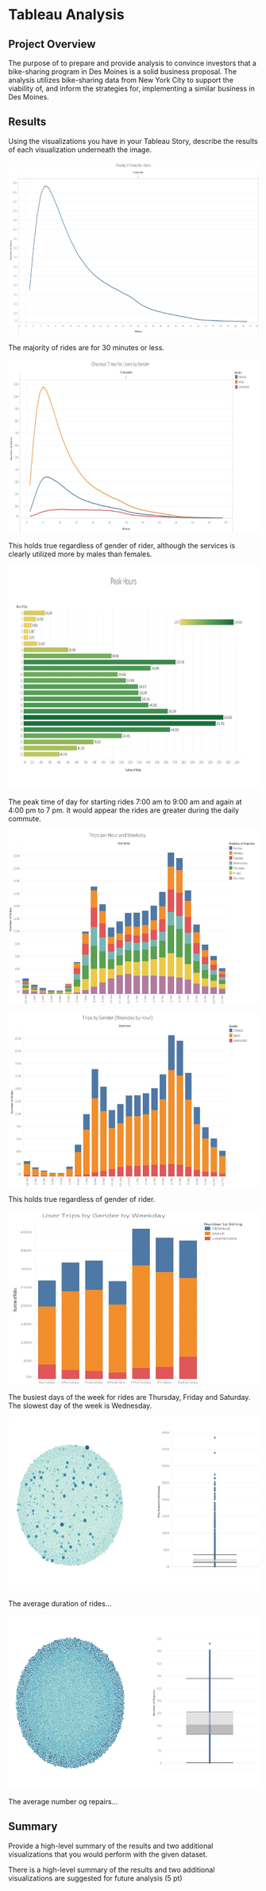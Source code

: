 # Tableau Analysis

## Project Overview

The purpose of to prepare and provide analysis to convince investors that a bike-sharing program in Des Moines is a solid business proposal.  The analysis utilizes bike-sharing data from New York City to support the viability of, and inform the strategies for, implementing a similar business in Des Moines. 

## Results

Using the visualizations you have in your Tableau Story, describe the results of each visualization underneath the image.


<p align="center">
 <img src="https://github.com/honoruru/bikesharing/blob/main/NYC_Citibike_Challenge/Images/1.Checkout%20Times%20for%20Users.jpg" width="600" height="350" />
</p>
The majority of rides are for 30 minutes or less. 

<p align="center">
 <img src="https://github.com/honoruru/bikesharing/blob/main/NYC_Citibike_Challenge/Images/2.Checkout%20Times%20for%20Users%20by%20Gender.jpg" width="600" height="350" />
</p>
This holds true regardless of gender of rider, although the services is clearly utilized more by males than females.

<p align="center">
 <img src="https://github.com/honoruru/bikesharing/blob/main/NYC_Citibike_Challenge/Images/6.peak%20hours%20DB.jpg" width="600" height="450" />
</p>
The peak time of day for starting rides 7:00 am to 9:00 am and again at 4:00 pm to 7 pm.  It would appear the rides are greater during the daily commute.

<p align="center">
 <img src="https://github.com/honoruru/bikesharing/blob/main/NYC_Citibike_Challenge/Images/3.Trips%20by%20Weekday%20per%20Hour.jpg" width="600" height="350" />
</p>


<p align="center">
 <img src="https://github.com/honoruru/bikesharing/blob/main/NYC_Citibike_Challenge/Images/4.Trips%20by%20Gender%20(Weekday%20per%20Hour).jpg" width="600" height="350" />
</p>
This holds true regardless of gender of rider.

<p align="center">
 <img src="https://github.com/honoruru/bikesharing/blob/main/NYC_Citibike_Challenge/Images/5.User%20Trips%20by%20Gender%20by%20Weekday.jpg" width="600" height="350" />
</p>
The busiest days of the week for rides are Thursday, Friday and Saturday. The slowest day of the week is Wednesday.

<p align="center">
 <img src="https://github.com/honoruru/bikesharing/blob/main/NYC_Citibike_Challenge/Images/7.utilization%20DB.jpg" width="600" height="350" />
</p>
The average duration of rides...

<p align="center">
 <img src="https://github.com/honoruru/bikesharing/blob/main/NYC_Citibike_Challenge/Images/8.repairs%20DB.jpg" width="600" height="350" />
</p>
The average number og repairs...




## Summary

Provide a high-level summary of the results and two additional visualizations that you would perform with the given dataset.

There is a high-level summary of the results and two additional visualizations are suggested for future analysis (5 pt)
